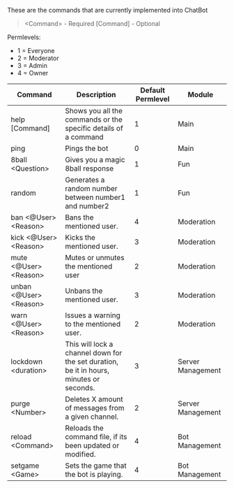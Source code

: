 These are the commands that are currently implemented into ChatBot

> <Command\> - Required [Command] - Optional

Permlevels: 
* 1 = Everyone
* 2 = Moderator
* 3 = Admin
* 4 = Owner

| Command | Description | Default Permlevel | Module |
| --- | --- | --- | --- |
| help \[Command\] | Shows you all the commands or the specific details of a command | 1 | Main |
| ping | Pings the bot | 0 | Main |
| 8ball <Question\> | Gives you a magic 8ball response | 1 | Fun |
| random <number1> <number2> | Generates a random number between number1 and number2 | 1 | Fun |
| ban <@User\> <Reason\> | Bans the mentioned user. | 4 | Moderation |
| kick <@User\> <Reason\> | Kicks the mentioned user. | 3 | Moderation |
| mute <@User> <Reason\> | Mutes or unmutes the mentioned user | 2 | Moderation |
| unban <@User\> <Reason\> | Unbans the mentioned user. | 3 | Moderation |
| warn <@User\> <Reason\> | Issues a warning to the mentioned user. | 2 | Moderation |
| lockdown <duration\> | This will lock a channel down for the set duration, be it in hours, minutes or seconds. | 3 | Server Management |
| purge <Number\> | Deletes X amount of messages from a given channel. | 2 | Server Management |
| reload <Command\> | Reloads the command file, if its been updated or modified. | 4 | Bot Management |
| setgame <Game\> | Sets the game that the bot is playing. | 4 | Bot Management |
